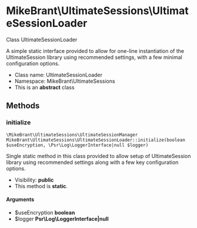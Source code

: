 MikeBrant\UltimateSessions\UltimateSessionLoader
===============

Class UltimateSessionLoader

A simple static interface provided to allow for one-line instantiation of
the UltimateSession library using recommended settings, with a few minimal
configuration options.


* Class name: UltimateSessionLoader
* Namespace: MikeBrant\UltimateSessions
* This is an **abstract** class







Methods
-------


### initialize

    \MikeBrant\UltimateSessions\UltimateSessionManager MikeBrant\UltimateSessions\UltimateSessionLoader::initialize(boolean $useEncryption, \Psr\Log\LoggerInterface|null $logger)

Single static method in this class provided to allow setup of
UltimateSession library using recommended settings along with a few
key configuration options.



* Visibility: **public**
* This method is **static**.


#### Arguments
* $useEncryption **boolean**
* $logger **Psr\Log\LoggerInterface|null**


